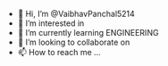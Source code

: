- 👋 Hi, I’m @VaibhavPanchal5214
- 👀 I’m interested in 
- 🌱 I’m currently learning ENGINEERING
- 💞️ I’m looking to collaborate on 
- 📫 How to reach me ...

<!---
VaibhavPanchal5214/VaibhavPanchal5214 is a ✨ special ✨ repository because its `README.md` (this file) appears on your GitHub profile.
You can click the Preview link to take a look at your changes.
--->
